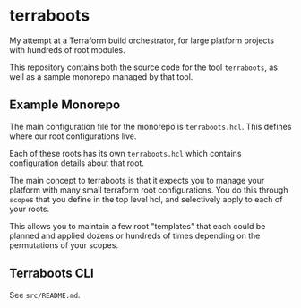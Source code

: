 # terraboots

My attempt at a Terraform build orchestrator, for large platform projects with
hundreds of root modules.

This repository contains both the source code for the tool `terraboots`, as well
as a sample monorepo managed by that tool.

## Example Monorepo

The main configuration file for the monorepo is `terraboots.hcl`. This defines
where our root configurations live.

Each of these roots has its own `terraboots.hcl` which contains configuration
details about that root.

The main concept to terraboots is that it expects you to manage your platform
with many small terraform root configurations. You do this through `scope`s that
you define in the top level hcl, and selectively apply to each of your roots.

This allows you to maintain a few root "templates" that each could be planned
and applied dozens or hundreds of times depending on the permutations of your
scopes.

## Terraboots CLI

See `src/README.md`.
